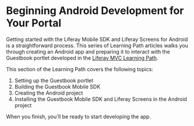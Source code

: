 # Beginning Android Development for Your Portal [](id=beginning-android-development-for-your-portal)

Getting started with the Liferay Mobile SDK and Liferay Screens for Android is a 
straightforward process. This series of Learning Path articles walks you through 
creating an Android app and preparing it to interact with the Guestbook portlet 
developed in the 
[Liferay MVC Learning Path](/develop/learning-paths/mvc/-/knowledge_base/6-2/beginning-liferay-development).

This section of the Learning Path covers the following topics:

1. Setting up the Guestbook portlet
2. Building the Guestbook Mobile SDK
3. Creating the Android project
4. Installing the Guestbook Mobile SDK and Liferay Screens in the Android 
project

When you finish, you'll be ready to start developing the app.

